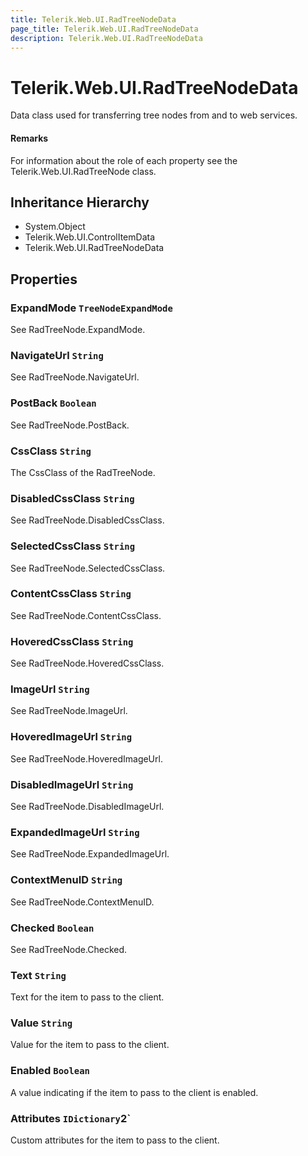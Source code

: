 ```yaml
---
title: Telerik.Web.UI.RadTreeNodeData
page_title: Telerik.Web.UI.RadTreeNodeData
description: Telerik.Web.UI.RadTreeNodeData
---
```


# Telerik.Web.UI.RadTreeNodeData

Data class used for transferring tree nodes from and to web services.

#### Remarks
For information about the role of each property see the
            	Telerik.Web.UI.RadTreeNode class.

## Inheritance Hierarchy

* System.Object
* Telerik.Web.UI.ControlItemData
* Telerik.Web.UI.RadTreeNodeData

## Properties

###  ExpandMode `TreeNodeExpandMode`

See RadTreeNode.ExpandMode.

###  NavigateUrl `String`

See RadTreeNode.NavigateUrl.

###  PostBack `Boolean`

See RadTreeNode.PostBack.

###  CssClass `String`

The CssClass of the RadTreeNode.

###  DisabledCssClass `String`

See RadTreeNode.DisabledCssClass.

###  SelectedCssClass `String`

See RadTreeNode.SelectedCssClass.

###  ContentCssClass `String`

See RadTreeNode.ContentCssClass.

###  HoveredCssClass `String`

See RadTreeNode.HoveredCssClass.

###  ImageUrl `String`

See RadTreeNode.ImageUrl.

###  HoveredImageUrl `String`

See RadTreeNode.HoveredImageUrl.

###  DisabledImageUrl `String`

See RadTreeNode.DisabledImageUrl.

###  ExpandedImageUrl `String`

See RadTreeNode.ExpandedImageUrl.

###  ContextMenuID `String`

See RadTreeNode.ContextMenuID.

###  Checked `Boolean`

See RadTreeNode.Checked.

###  Text `String`

Text for the item to pass to the client.

###  Value `String`

Value for the item to pass to the client.

###  Enabled `Boolean`

A value indicating if the item to pass to the client is enabled.

###  Attributes `IDictionary`2`

Custom attributes for the item to pass to the client.

